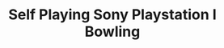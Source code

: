 ---
inv_num: 2008-008
add_credit:
url: 2008-008-self-playing-sony-playstation-i-bowling
title: Self Playing Sony Playstation I Bowling
year: '2008'
display_year: '2008'
medium: Modded ps1 controller
dims: Dimensions variable
pitch: PS1 "Bowling" game programmed to roll endless gutter balls via a modded controller.
ps: '​This was only the second "Self Playing Game" I ever made. Note the early design
  of the Video Game TIVO TM. If you check out a later work, like Various Self Playing
  Bowling Games, you can see the final version of the TIVO. This was still in the
  middle of R + D on that device. '
live_url:
youtube:
related_code:
subheading:
download:
commission:
related: "[87] 2011-009 Various Self Playing Bowling Games - 2011-009-various-self-playing-bowling-games"
layout: things-i-made
---